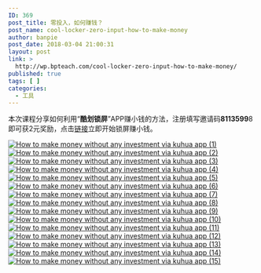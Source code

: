 ```yaml
---
ID: 369
post_title: 零投入，如何赚钱？
post_name: cool-locker-zero-input-how-to-make-money
author: banpie
post_date: 2018-03-04 21:00:31
layout: post
link: >
  http://wp.bpteach.com/cool-locker-zero-input-how-to-make-money/
published: true
tags: [ ]
categories:
  - 工具
---
```

本次课程分享如何利用“**酷划锁屏**”APP赚小钱的方法，注册填写邀请码**8113599**8即可获2元奖励，点击[链接](http://www.coohua.com/share/index.html?src=81135998_kPkY5T/rSW7uWj23y4snJ9fZKkQ3YWT6mMMfZQ/ULRrCisc0jeCjNPx0GEsTs+W5)立即开始锁屏赚小钱。

[![How to make money without any investment via kuhua app (1)](http://7arnhx.com1.z0.glb.clouddn.com/wp-content/uploads/2014/07/How-to-make-money-without-any-investment-via-kuhua-app-1-600x337.jpg)](http://7arnhx.com1.z0.glb.clouddn.com/wp-content/uploads/2014/07/How-to-make-money-without-any-investment-via-kuhua-app-1.jpg) [![How to make money without any investment via kuhua app (2)](http://7arnhx.com1.z0.glb.clouddn.com/wp-content/uploads/2014/07/How-to-make-money-without-any-investment-via-kuhua-app-2-600x337.jpg)](http://7arnhx.com1.z0.glb.clouddn.com/wp-content/uploads/2014/07/How-to-make-money-without-any-investment-via-kuhua-app-2.jpg) [![How to make money without any investment via kuhua app (3)](http://7arnhx.com1.z0.glb.clouddn.com/wp-content/uploads/2014/07/How-to-make-money-without-any-investment-via-kuhua-app-3-600x337.jpg)](http://7arnhx.com1.z0.glb.clouddn.com/wp-content/uploads/2014/07/How-to-make-money-without-any-investment-via-kuhua-app-3.jpg) [![How to make money without any investment via kuhua app (4)](http://7arnhx.com1.z0.glb.clouddn.com/wp-content/uploads/2014/07/How-to-make-money-without-any-investment-via-kuhua-app-4-600x337.jpg)](http://7arnhx.com1.z0.glb.clouddn.com/wp-content/uploads/2014/07/How-to-make-money-without-any-investment-via-kuhua-app-4.jpg) [![How to make money without any investment via kuhua app (5)](http://7arnhx.com1.z0.glb.clouddn.com/wp-content/uploads/2014/07/How-to-make-money-without-any-investment-via-kuhua-app-5-600x337.jpg)](http://7arnhx.com1.z0.glb.clouddn.com/wp-content/uploads/2014/07/How-to-make-money-without-any-investment-via-kuhua-app-5.jpg) [![How to make money without any investment via kuhua app (6)](http://7arnhx.com1.z0.glb.clouddn.com/wp-content/uploads/2014/07/How-to-make-money-without-any-investment-via-kuhua-app-6-600x337.jpg)](http://7arnhx.com1.z0.glb.clouddn.com/wp-content/uploads/2014/07/How-to-make-money-without-any-investment-via-kuhua-app-6.jpg) [![How to make money without any investment via kuhua app (7)](http://7arnhx.com1.z0.glb.clouddn.com/wp-content/uploads/2014/07/How-to-make-money-without-any-investment-via-kuhua-app-7-600x337.jpg)](http://7arnhx.com1.z0.glb.clouddn.com/wp-content/uploads/2014/07/How-to-make-money-without-any-investment-via-kuhua-app-7.jpg) [![How to make money without any investment via kuhua app (8)](http://7arnhx.com1.z0.glb.clouddn.com/wp-content/uploads/2014/07/How-to-make-money-without-any-investment-via-kuhua-app-8-600x337.jpg)](http://7arnhx.com1.z0.glb.clouddn.com/wp-content/uploads/2014/07/How-to-make-money-without-any-investment-via-kuhua-app-8.jpg) [![How to make money without any investment via kuhua app (9)](http://7arnhx.com1.z0.glb.clouddn.com/wp-content/uploads/2014/07/How-to-make-money-without-any-investment-via-kuhua-app-9-600x337.jpg)](http://7arnhx.com1.z0.glb.clouddn.com/wp-content/uploads/2014/07/How-to-make-money-without-any-investment-via-kuhua-app-9.jpg) [![How to make money without any investment via kuhua app (10)](http://7arnhx.com1.z0.glb.clouddn.com/wp-content/uploads/2014/07/How-to-make-money-without-any-investment-via-kuhua-app-10-600x337.jpg)](http://7arnhx.com1.z0.glb.clouddn.com/wp-content/uploads/2014/07/How-to-make-money-without-any-investment-via-kuhua-app-10.jpg) [![How to make money without any investment via kuhua app (11)](http://7arnhx.com1.z0.glb.clouddn.com/wp-content/uploads/2014/07/How-to-make-money-without-any-investment-via-kuhua-app-11-600x337.jpg)](http://7arnhx.com1.z0.glb.clouddn.com/wp-content/uploads/2014/07/How-to-make-money-without-any-investment-via-kuhua-app-11.jpg) [![How to make money without any investment via kuhua app (12)](http://7arnhx.com1.z0.glb.clouddn.com/wp-content/uploads/2014/07/How-to-make-money-without-any-investment-via-kuhua-app-12-600x337.jpg)](http://7arnhx.com1.z0.glb.clouddn.com/wp-content/uploads/2014/07/How-to-make-money-without-any-investment-via-kuhua-app-12.jpg) [![How to make money without any investment via kuhua app (13)](http://7arnhx.com1.z0.glb.clouddn.com/wp-content/uploads/2014/07/How-to-make-money-without-any-investment-via-kuhua-app-13-600x337.jpg)](http://7arnhx.com1.z0.glb.clouddn.com/wp-content/uploads/2014/07/How-to-make-money-without-any-investment-via-kuhua-app-13.jpg) [![How to make money without any investment via kuhua app (14)](http://7arnhx.com1.z0.glb.clouddn.com/wp-content/uploads/2014/07/How-to-make-money-without-any-investment-via-kuhua-app-14-600x337.jpg)](http://7arnhx.com1.z0.glb.clouddn.com/wp-content/uploads/2014/07/How-to-make-money-without-any-investment-via-kuhua-app-14.jpg) [![How to make money without any investment via kuhua app (15)](http://7arnhx.com1.z0.glb.clouddn.com/wp-content/uploads/2014/07/How-to-make-money-without-any-investment-via-kuhua-app-15-600x337.jpg)](http://7arnhx.com1.z0.glb.clouddn.com/wp-content/uploads/2014/07/How-to-make-money-without-any-investment-via-kuhua-app-15.jpg)